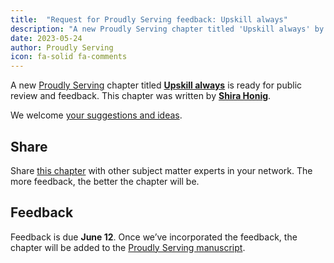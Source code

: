 ```yaml
---
title:  "Request for Proudly Serving feedback: Upskill always"
description: "A new Proudly Serving chapter titled 'Upskill always' by Shira Honig is ready for public review and feedback."
date: 2023-05-24
author: Proudly Serving
icon: fa-solid fa-comments
---
```


A new [Proudly Serving](/) chapter titled **[Upskill always](/contents/upskill-always)** is ready for public review and feedback. This chapter was written by **[Shira Honig](/people/shira-honig)**.

We welcome [your suggestions and ideas](/contents/upskill-always).

## Share

Share [this chapter](/contents/upskill-always) with other subject matter experts in your network. The more feedback, the better the chapter will be.

## Feedback

Feedback is due **June 12**. Once we’ve incorporated the feedback, the chapter will be added to the [Proudly Serving manuscript](/manuscript/).
